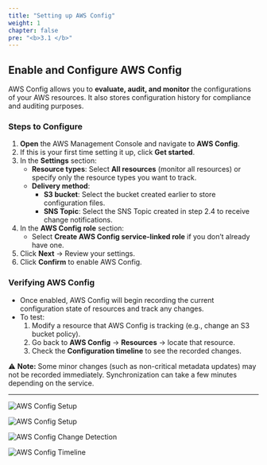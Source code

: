```yaml
---
title: "Setting up AWS Config"
weight: 1
chapter: false
pre: "<b>3.1 </b>"
---
```


## Enable and Configure AWS Config

AWS Config allows you to **evaluate, audit, and monitor** the configurations of your AWS resources. It also stores configuration history for compliance and auditing purposes.

### Steps to Configure

1. **Open** the AWS Management Console and navigate to **AWS Config**.
2. If this is your first time setting it up, click **Get started**.
3. In the **Settings** section:
   - **Resource types**: Select **All resources** (monitor all resources) or specify only the resource types you want to track.
   - **Delivery method**:
     - **S3 bucket**: Select the bucket created earlier to store configuration files.
     - **SNS Topic**: Select the SNS Topic created in step 2.4 to receive change notifications.
4. In the **AWS Config role** section:
   - Select **Create AWS Config service-linked role** if you don’t already have one.
5. Click **Next** → Review your settings.
6. Click **Confirm** to enable AWS Config.

### Verifying AWS Config

- Once enabled, AWS Config will begin recording the current configuration state of resources and track any changes.
- To test:
  1. Modify a resource that AWS Config is tracking (e.g., change an S3 bucket policy).
  2. Go back to **AWS Config** → **Resources** → locate that resource.
  3. Check the **Configuration timeline** to see the recorded changes.

⚠ **Note:** Some minor changes (such as non-critical metadata updates) may not be recorded immediately. Synchronization can take a few minutes depending on the service.

---

![AWS Config Setup](/images/3.1/024.png?featherlight=false&width=90pc)

![AWS Config Setup](/images/3.1/025.png?featherlight=false&width=90pc)

![AWS Config Change Detection](/images/3.1/035.png?featherlight=false&width=90pc)

![AWS Config Timeline](/images/3.1/036.png?featherlight=false&width=90pc)
